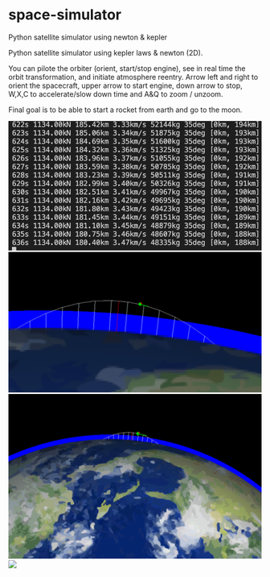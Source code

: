 # space-simulator
Python satellite simulator using newton &amp; kepler

Python satellite simulator using kepler laws & newton (2D).

You can pilote the orbiter (orient, start/stop engine), see in real time the orbit transformation, and initiate atmosphere reentry.
Arrow left and right to orient the spacecraft, upper arrow to start engine, down arrow to stop, W,X,C to accelerate/slow down time and A&Q to zoom / unzoom.

Final goal is to be able to start a rocket from earth and go to the moon.

![](https://raw.githubusercontent.com/air01a/space-simulator/main/screenshots/data.png)
![](https://raw.githubusercontent.com/air01a/space-simulator/main/screenshots/trajectory.png)
![](https://raw.githubusercontent.com/air01a/space-simulator/main/screenshots/trajectory2.png)
![](https://raw.githubusercontent.com/air01a/space-simulator/main/screenshots/kepler_propagation.gif)
